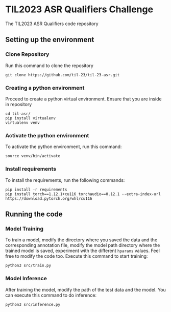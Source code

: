 # TIL2023 ASR Qualifiers Challenge

The TIL2023 ASR Qualifiers code repository

## Setting up the environment

### Clone Repository   
Run this command to clone the repository  
   
```shell
git clone https://github.com/til-23/til-23-asr.git
```    
   
### Creating a python environment     
Proceed to create a python virtual environment. Ensure that you are inside in repository
     
```shell
cd til-asr/
pip install virtualenv
virtualenv venv
```

### Activate the python environment   
To activate the python environment, run this command:   
     
```shell
source venv/bin/activate
```
    
### Install requirements    
To install the requirements, run the following commands:    
    
```shell
pip install -r requirements
pip install torch==1.12.1+cu116 torchaudio==0.12.1 --extra-index-url https://download.pytorch.org/whl/cu116   
``` 

## Running the code

### Model Training   
To train a model, modify the directory where you saved the data and the corresponding annotation file,  modify the model path directory where the trained model is saved, experiment with the different `hparams` values. Feel free to modify the code too. Execute this command to start training:   
  
```shell
python3 src/train.py
```
   
### Model Inference  
After training the model, modify the path of the test data and the model. You can execute this command to do inference:   
     
```shell
python3 src/inference.py
```  
   
